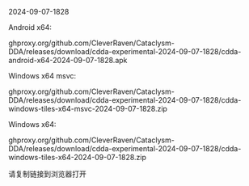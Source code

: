 2024-09-07-1828

Android x64:

ghproxy.org/github.com/CleverRaven/Cataclysm-DDA/releases/download/cdda-experimental-2024-09-07-1828/cdda-android-x64-2024-09-07-1828.apk

Windows x64 msvc:

ghproxy.org/github.com/CleverRaven/Cataclysm-DDA/releases/download/cdda-experimental-2024-09-07-1828/cdda-windows-tiles-x64-msvc-2024-09-07-1828.zip

Windows x64:

ghproxy.org/github.com/CleverRaven/Cataclysm-DDA/releases/download/cdda-experimental-2024-09-07-1828/cdda-windows-tiles-x64-2024-09-07-1828.zip

请复制链接到浏览器打开

